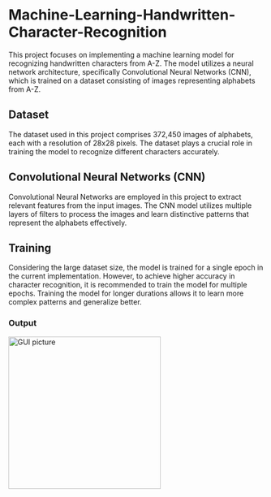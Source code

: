 # Machine-Learning-Handwritten-Character-Recognition
This project focuses on implementing a machine learning model for recognizing handwritten characters from A-Z. The model utilizes a neural network architecture, specifically Convolutional Neural Networks (CNN), which is trained on a dataset consisting of images representing alphabets from A-Z.

## Dataset
The dataset used in this project comprises 372,450 images of alphabets, each with a resolution of 28x28 pixels. The dataset plays a crucial role in training the model to recognize different characters accurately.

## Convolutional Neural Networks (CNN)
Convolutional Neural Networks are employed in this project to extract relevant features from the input images. The CNN model utilizes multiple layers of filters to process the images and learn distinctive patterns that represent the alphabets effectively.

## Training
Considering the large dataset size, the model is trained for a single epoch in the current implementation. However, to achieve higher accuracy in character recognition, it is recommended to train the model for multiple epochs. Training the model for longer durations allows it to learn more complex patterns and generalize better.

### Output

<img width="300" alt="GUI picture" src="https://github.com/umangptl/Machine-Learning-Handwritten-Character-Recognition/blob/main/gui.png">
